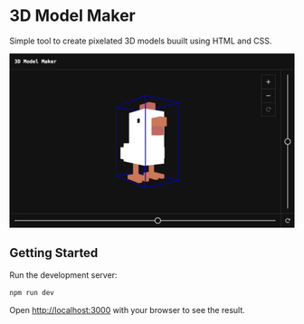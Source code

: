 # 3D Model Maker

Simple tool to create pixelated 3D models buuilt using HTML and CSS.

![Screenshot](assets/screenshot.png)

## Getting Started

Run the development server:

```bash
npm run dev
```

Open [http://localhost:3000](http://localhost:3000) with your browser to see the result.
